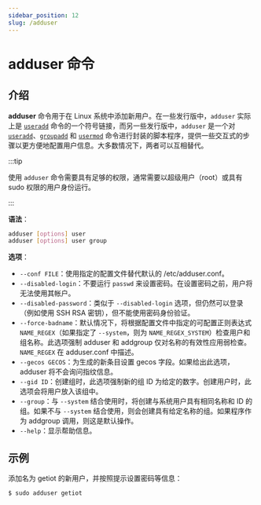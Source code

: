 ```yaml
---
sidebar_position: 12
slug: /adduser
---
```


# adduser 命令



## 介绍

**adduser** 命令用于在 Linux 系统中添加新用户。在一些发行版中，`adduser` 实际上是 [`useradd`](/linux-command/useradd) 命令的一个符号链接，而另一些发行版中，`adduser` 是一个对 [`useradd`](/linux-command/useradd)、[`groupadd`](/linux-command/groupadd) 和 [`usermod`](/linux-command/usermod) 命令进行封装的脚本程序，提供一些交互式的步骤以更方便地配置用户信息。大多数情况下，两者可以互相替代。

:::tip

使用 `adduser` 命令需要具有足够的权限，通常需要以超级用户（root）或具有 sudo 权限的用户身份运行。

:::

**语法**：

```bash
adduser [options] user
adduser [options] user group
```

**选项**：

- `--conf FILE`：使用指定的配置文件替代默认的 /etc/adduser.conf。
- `--disabled-login`：不要运行 `passwd` 来设置密码。在设置密码之前，用户将无法使用其帐户。
- `--disabled-password`：类似于 `--disabled-login` 选项，但仍然可以登录（例如使用 SSH RSA 密钥），但不能使用密码身份验证。
- `--force-badname`：默认情况下，将根据配置文件中指定的可配置正则表达式 `NAME_REGEX`（如果指定了 `--system`，则为 `NAME_REGEX_SYSTEM`）检查用户和组名称。此选项强制 adduser 和 addgroup 仅对名称的有效性应用弱检查。`NAME_REGEX` 在 adduser.conf 中描述。
- `--gecos GECOS`：为生成的新条目设置 gecos 字段。如果给出此选项，adduser 将不会询问指纹信息。
- `--gid ID`：创建组时，此选项强制新的组 ID 为给定的数字。创建用户时，此选项会将用户放入该组中。
- `--group`：与 `--system` 结合使用时，将创建与系统用户具有相同名称和 ID 的组。如果不与 `--system` 结合使用，则会创建具有给定名称的组。如果程序作为 addgroup 调用，则这是默认操作。
- `--help`：显示帮助信息。



## 示例

添加名为 getiot 的新用户，并按照提示设置密码等信息：

```bash
$ sudo adduser getiot
```

